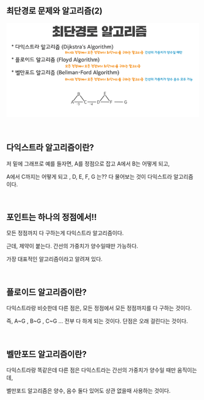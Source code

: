 ## 최단경로 문제와 알고리즘(2)

![이미지](/programming/img/최단경로1.PNG)

<br/>

## 다익스트라 알고리즘이란?

저 밑에 그래프로 예를 들자면, A를 정점으로 잡고 A에서 B는 어떻게 되고, 

A에서 C까지는 어떻게 되고 , D, E, F, G 는?? 다 물어보는 것이 다익스트라 알고리즘 이다. 

<br/>

## 포인트는 하나의 정점에서!! 

모든 정점까지 다 구하는게 다익스트라 알고리즘이다.

근데, 제약이 붙는다. 간선의 가중치가 양수일때만 가능하다.

가장 대표적인 알고리즘이라고 알려져 있다.

<br/>

## 플로이드 알고리즘이란?

다익스트라랑 비슷한데 다른 점은, 모든 정점에서 모든 정점까지를 다 구하는 것이다.

즉, A~G , B~G , C~G … 전부 다 하게 되는 것이다. 단점은 오래 걸린다는 것이다.

<br/>

## 벨만포드 알고리즘이란?

다익스트라랑 똑같은데 다른 점은 다익스트라는 간선의 가중치가 양수일 때만 움직이는데,

벨만포드 알고리즘은 양수, 음수 둘다 있어도 상관 없을때 사용하는 것이다.
